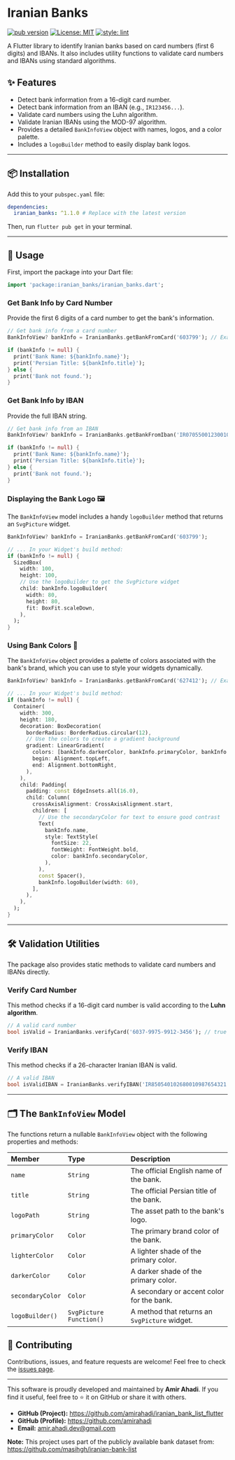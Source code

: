 # Iranian Banks

[![pub version](https://img.shields.io/pub/v/iranian_banks.svg)](https://pub.dev/packages/iranian_banks)
[![License: MIT](https://img.shields.io/badge/License-MIT-yellow.svg)](https://opensource.org/licenses/MIT)
[![style: lint](https://img.shields.io/badge/style-lint-4BC0F5.svg)](https://pub.dev/packages/lint)

A Flutter library to identify Iranian banks based on card numbers (first 6 digits) and IBANs. It also includes utility functions to validate card numbers and IBANs using standard algorithms.

## ✨ Features

- Detect bank information from a 16-digit card number.
- Detect bank information from an IBAN (e.g., `IR123456...`).
- Validate card numbers using the Luhn algorithm.
- Validate Iranian IBANs using the MOD-97 algorithm.
- Provides a detailed `BankInfoView` object with names, logos, and a color palette.
- Includes a `logoBuilder` method to easily display bank logos.

***

## 📦 Installation

Add this to your `pubspec.yaml` file:

```yaml
dependencies:
  iranian_banks: ^1.1.0 # Replace with the latest version
```

Then, run `flutter pub get` in your terminal.

***

## 🚀 Usage

First, import the package into your Dart file:

```dart
import 'package:iranian_banks/iranian_banks.dart';
```

### Get Bank Info by Card Number

Provide the first 6 digits of a card number to get the bank's information.

```dart
// Get bank info from a card number
BankInfoView? bankInfo = IranianBanks.getBankFromCard('603799'); // Example for Bank Melli

if (bankInfo != null) {
  print('Bank Name: ${bankInfo.name}');
  print('Persian Title: ${bankInfo.title}');
} else {
  print('Bank not found.');
}
```

### Get Bank Info by IBAN

Provide the full IBAN string.

```dart
// Get bank info from an IBAN
BankInfoView? bankInfo = IranianBanks.getBankFromIban('IR070550012300100000000001'); // Example for Bank Eghtesad Novin

if (bankInfo != null) {
  print('Bank Name: ${bankInfo.name}');
  print('Persian Title: ${bankInfo.title}');
} else {
  print('Bank not found.');
}
```

### Displaying the Bank Logo 🖼️

The `BankInfoView` model includes a handy `logoBuilder` method that returns an `SvgPicture` widget.

```dart
BankInfoView? bankInfo = IranianBanks.getBankFromCard('603799');

// ... In your Widget's build method:
if (bankInfo != null) {
  SizedBox(
    width: 100,
    height: 100,
    // Use the logoBuilder to get the SvgPicture widget
    child: bankInfo.logoBuilder(
      width: 80,
      height: 80,
      fit: BoxFit.scaleDown,
    ),
  );
}
```

### Using Bank Colors 🎨

The `BankInfoView` object provides a palette of colors associated with the bank's brand, which you can use to style your widgets dynamically.

```dart
BankInfoView? bankInfo = IranianBanks.getBankFromCard('627412'); // Example for Bank Eghtesad Novin

// ... In your Widget's build method:
if (bankInfo != null) {
  Container(
    width: 300,
    height: 180,
    decoration: BoxDecoration(
      borderRadius: BorderRadius.circular(12),
      // Use the colors to create a gradient background
      gradient: LinearGradient(
        colors: [bankInfo.darkerColor, bankInfo.primaryColor, bankInfo.lighterColor],
        begin: Alignment.topLeft,
        end: Alignment.bottomRight,
      ),
    ),
    child: Padding(
      padding: const EdgeInsets.all(16.0),
      child: Column(
        crossAxisAlignment: CrossAxisAlignment.start,
        children: [
          // Use the secondaryColor for text to ensure good contrast
          Text(
            bankInfo.name,
            style: TextStyle(
              fontSize: 22,
              fontWeight: FontWeight.bold,
              color: bankInfo.secondaryColor,
            ),
          ),
          const Spacer(),
          bankInfo.logoBuilder(width: 60),
        ],
      ),
    ),
  );
}
```

***

## 🛠️ Validation Utilities

The package also provides static methods to validate card numbers and IBANs directly.

### Verify Card Number

This method checks if a 16-digit card number is valid according to the **Luhn algorithm**.

```dart
// A valid card number
bool isValid = IranianBanks.verifyCard('6037-9975-9912-3456'); // true
```

### Verify IBAN

This method checks if a 26-character Iranian IBAN is valid.

```dart
// A valid IBAN
bool isValidIBAN = IranianBanks.verifyIBAN('IR850540102680010987654321'); // true
```

***

## 🗂️ The `BankInfoView` Model

The functions return a nullable `BankInfoView` object with the following properties and methods:

| Member         | Type                        | Description                                     |
| :------------- | :-------------------------- | :---------------------------------------------- |
| `name`         | `String`                    | The official English name of the bank.          |
| `title`        | `String`                    | The official Persian title of the bank.         |
| `logoPath`     | `String`                    | The asset path to the bank's logo.              |
| `primaryColor` | `Color`                     | The primary brand color of the bank.            |
| `lighterColor` | `Color`                     | A lighter shade of the primary color.           |
| `darkerColor`  | `Color`                     | A darker shade of the primary color.            |
| `secondaryColor`| `Color`                    | A secondary or accent color for the bank.       |
| `logoBuilder()`| `SvgPicture Function()`     | A method that returns an `SvgPicture` widget.   |

## 🤝 Contributing

Contributions, issues, and feature requests are welcome! Feel free to check the [issues page](https://github.com/amirahadi/iranian_bank_list_flutter/issues).

***

This software is proudly developed and maintained by **Amir Ahadi**.
If you find it useful, feel free to ⭐️ it on GitHub or share it with others.

- **GitHub (Project):** <https://github.com/amirahadi/iranian_bank_list_flutter>
- **GitHub (Profile):** <https://github.com/amirahadi>
- **Email:** <amir.ahadi.dev@gmail.com>

**Note:** This project uses part of the publicly available bank dataset from:
<https://github.com/masihgh/iranian-bank-list>
